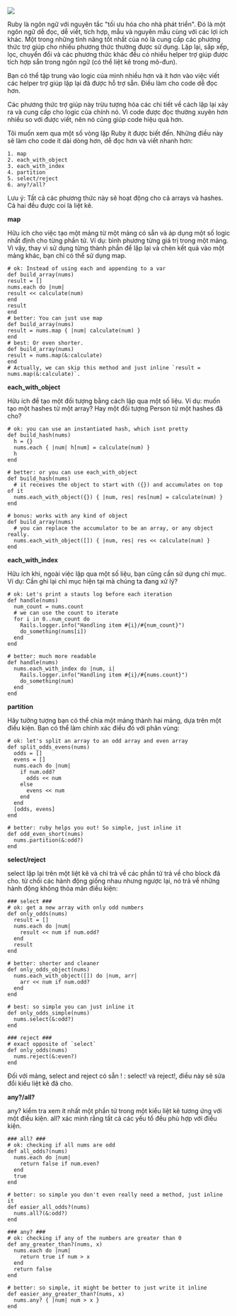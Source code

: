 ![](https://images.viblo.asia/cb72519e-764a-45f9-b9d4-0002f8265897.jpeg)

Ruby là ngôn ngữ với nguyên tắc "tối ưu hóa cho nhà phát triển". Đó là một ngôn ngữ dễ đọc, dễ viết, tích hợp, mẫu và nguyên mẫu cùng với các lợi ích khác. Một trong những tính năng tốt nhất của nó là cung cấp các phương thức trợ giúp cho nhiều phương thức thường được sử dụng. Lặp lại, sắp xếp, lọc, chuyển đổi và các phương thức khác đều có nhiều helper trợ giúp được tích hợp sẵn trong ngôn ngữ (có thể liệt kê trong mô-đun).

Bạn có thể tập trung vào logic của mình nhiều hơn và ít hơn vào việc viết các helper trợ giúp lặp lại đã được hỗ trợ sẵn. Điều làm cho code dễ đọc hơn.

Các phương thức trợ giúp này trừu tượng hóa các chi tiết về cách lặp lại xảy ra và cung cấp cho logic của chính nó. Vì code được đọc thường xuyên hơn nhiều so với được viết, nên nó cũng giúp code hiệu quả hơn.

Tôi muốn xem qua một số vòng lặp Ruby ít được biết đến. Những điều này sẽ làm cho code ít dài dòng hơn, dễ đọc hơn và viết nhanh hơn:

    1. map
    2. each_with_object
    3. each_with_index
    4. partition
    5. select/reject
    6. any?/all?

Lưu ý: Tất cả các phương thức này sẽ hoạt động cho cả arrays và hashes. Cả hai đều được coi là liệt kê.

**map**

Hữu ích cho việc tạo một mảng từ một mảng có sẵn và áp dụng một số logic nhất định cho từng phần tử.
Ví dụ: bình phương từng giá trị trong một mảng. Vì vậy, thay vì sử dụng từng thành phần để lặp lại và chèn kết quả vào một mảng khác, bạn chỉ có thể sử dụng map.

```
# ok: Instead of using each and appending to a var
def build_array(nums)
result = []
nums.each do |num|
result << calculate(num)
end
result
end
# better: You can just use map
def build_array(nums)
result = nums.map { |num| calculate(num) }
end
# best: Or even shorter.
def build_array(nums)
result = nums.map(&:calculate)
end
# Actually, we can skip this method and just inline `result = nums.map(&:calculate)`.
```

**each_with_object**

Hữu ích để tạo một đối tượng bằng cách lặp qua một số liệu.
Ví dụ: muốn tạo một hashes từ một array? Hay một đối tượng Person từ một hashes đã cho?

```
# ok: you can use an instantiated hash, which isnt pretty
def build_hash(nums)
  h = {}
  nums.each { |num| h[num] = calculate(num) }
  h
end

# better: or you can use each_with_object
def build_hash(nums)
  # it receives the object to start with ({}) and accumulates on top of it
  nums.each_with_object({}) { |num, res| res[num] = calculate(num) }
end

# bonus: works with any kind of object
def build_array(nums)
  # you can replace the accumulator to be an array, or any object really.
  nums.each_with_object([]) { |num, res| res << calculate(num) }
end
```

**each_with_index**

Hữu ích khi, ngoài việc lặp qua một số liệu, bạn cũng cần sử dụng chỉ mục. Ví dụ: Cần ghi lại chỉ mục hiện tại mà chúng ta đang xử lý?

```
# ok: Let's print a stauts log before each iteration
def handle(nums)
  num_count = nums.count
  # we can use the count to iterate
  for i in 0..num_count do
    Rails.logger.info("Handling item #{i}/#{num_count}")
    do_something(nums[i])
  end
end

# better: much more readable
def handle(nums)
  nums.each_with_index do |num, i|
    Rails.logger.info("Handling item #{i}/#{nums.count}")
    do_something(num)
  end
end
```

**partition**

Hãy tưởng tượng bạn có thể chia một mảng thành hai mảng, dựa trên một điều kiện. Bạn có thể làm chính xác điều đó với phân vùng:

```
# ok: let's split an array to an odd array and even array
def split_odds_evens(nums)
  odds = []
  evens = []
  nums.each do |num|
    if num.odd?
      odds << num
    else
      evens << num
    end
  end
  [odds, evens]
end

# better: ruby helps you out! So simple, just inline it
def odd_even_short(nums)
  nums.partition(&:odd?)
end
```

**select/reject**

select lặp lại trên một liệt kê và chỉ trả về các phần tử trả về cho block đã cho. từ chối các hành động giống nhau nhưng ngược lại, nó trả về những hành động không thỏa mãn điều kiện:

```
### select ###
# ok: get a new array with only odd numbers
def only_odds(nums)
  result = []
  nums.each do |num|
    result << num if num.odd?
  end
  result
end

# better: shorter and cleaner
def only_odds_object(nums)
  nums.each_with_object([]) do |num, arr|
    arr << num if num.odd?
  end
end

# best: so simple you can just inline it
def only_odds_simple(nums)
  nums.select(&:odd?)
end

### reject ###
# exact opposite of `select`
def only_odds(nums)
  nums.reject(&:even?)
end
```

Đối với mảng, select and reject có sẵn ! : select! và reject!, điều này sẽ sửa đổi kiểu liệt kê đã cho.

**any?/all?**

any? kiểm tra xem ít nhất một phần tử trong một kiểu liệt kê tương ứng với một điều kiện. all? xác minh rằng tất cả các yếu tố đều phù hợp với điều kiện.

```
### all? ###
# ok: checking if all nums are odd
def all_odds?(nums)
  nums.each do |num|
    return false if num.even?
  end
  true
end

# better: so simple you don't even really need a method, just inline it
def easier_all_odds?(nums)
  nums.all?(&:odd?)
end

### any? ###
# ok: checking if any of the numbers are greater than 0
def any_greater_than?(nums, x)
  nums.each do |num|
    return true if num > x
  end
  return false
end

# better: so simple, it might be better to just write it inline
def easier_any_greater_than?(nums, x)
  nums.any? { |num| num > x }
end
```